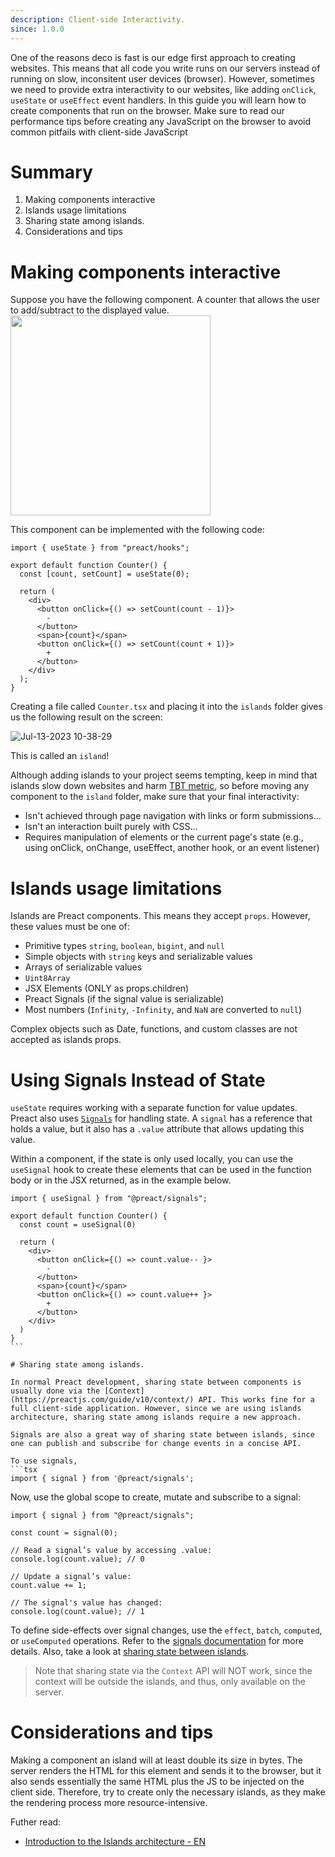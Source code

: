 ```yaml
---
description: Client-side Interactivity.
since: 1.0.0
---
```


One of the reasons deco is fast is our edge first approach to creating websites.
This means that all code you write runs on our servers instead of running on
slow, inconsitent user devices (browser). However, sometimes we need to provide
extra interactivity to our websites, like adding `onClick`, `useState` or
`useEffect` event handlers. In this guide you will learn how to create
components that run on the browser. Make sure to read our performance tips
before creating any JavaScript on the browser to avoid common pitfails with
client-side JavaScript

# Summary

1. Making components interactive
2. Islands usage limitations
3. Sharing state among islands.
4. Considerations and tips

# Making components interactive

Suppose you have the following component. A counter that allows the user to
add/subtract to the displayed value.
<img width="320"  src="https://github.com/deco-sites/starting/assets/1753396/ffecce87-22e4-4165-8436-e46cf9681eb0" />

This component can be implemented with the following code:

```tsx
import { useState } from "preact/hooks";

export default function Counter() {
  const [count, setCount] = useState(0);

  return (
    <div>
      <button onClick={() => setCount(count - 1)}>
        -
      </button>
      <span>{count}</span>
      <button onClick={() => setCount(count + 1)}>
        +
      </button>
    </div>
  );
}
```

Creating a file called `Counter.tsx` and placing it into the `islands` folder gives us the following result on the screen:

![Jul-13-2023 10-38-29](https://github.com/deco-sites/starting/assets/1753396/9d4cda22-f302-4b8e-a98e-d5c9dd4af596)

This is called an `island`!

Although adding islands to your project seems tempting, keep in mind that islands slow down websites and harm [TBT metric](https://web.dev/tbt/), so before moving any component to the `island` folder, make sure that your final interactivity:

- Isn't achieved through page navigation with links or form submissions...
- Isn't an interaction built purely with CSS...
- Requires manipulation of elements or the current page's state (e.g., using
  onClick, onChange, useEffect, another hook, or an event listener)

# Islands usage limitations

Islands are Preact components. This means they accept `props`. However, these
values must be one of:

- Primitive types `string`, `boolean`, `bigint`, and `null`
- Simple objects with `string` keys and serializable values
- Arrays of serializable values
- `Uint8Array`
- JSX Elements (ONLY as props.children)
- Preact Signals (if the signal value is serializable)
- Most numbers (`Infinity`, `-Infinity`, and `NaN` are converted to `null`)

Complex objects such as Date, functions, and custom classes are not accepted as
islands props.

# Using Signals Instead of State

`useState` requires working with a separate function for value updates. Preact
also uses [`Signals`](https://preactjs.com/guide/v10/signals/) for handling
state. A `signal` has a reference that holds a value, but it also has a `.value`
attribute that allows updating this value.

Within a component, if the state is only used locally, you can use the
`useSignal` hook to create these elements that can be used in the function body
or in the JSX returned, as in the example below.

````tsx
import { useSignal } from "@preact/signals";

export default function Counter() {
  const count = useSignal(0)

  return (
    <div>
      <button onClick={() => count.value-- }>
        -
      </button>
      <span>{count}</span>
      <button onClick={() => count.value++ }>
        +
      </button>
    </div>
  )
}
```

# Sharing state among islands.

In normal Preact development, sharing state between components is usually done via the [Context](https://preactjs.com/guide/v10/context/) API. This works fine for a full client-side application. However, since we are using islands architecture, sharing state among islands require a new approach.

Signals are also a great way of sharing state between islands, since one can publish and subscribe for change events in a concise API. 

To use signals, 
```tsx 
import { signal } from '@preact/signals';
````

Now, use the global scope to create, mutate and subscribe to a signal:

```tsx
import { signal } from "@preact/signals";

const count = signal(0);

// Read a signal’s value by accessing .value:
console.log(count.value); // 0

// Update a signal’s value:
count.value += 1;

// The signal's value has changed:
console.log(count.value); // 1
```

To define side-effects over signal changes, use the `effect`, `batch`,
`computed`, or `useComputed` operations. Refer to the
[signals documentation](https://preactjs.com/guide/v10/signals/) for more
details. Also, take a look at
[sharing state between islands](https://fresh.deno.dev/docs/examples/sharing-state-between-islands).

> Note that sharing state via the `Context` API will NOT work, since the context
> will be outside the islands, and thus, only available on the server.

# Considerations and tips

Making a component an island will at least double its size in bytes. The server
renders the HTML for this element and sends it to the browser, but it also sends
essentially the same HTML plus the JS to be injected on the client side.
Therefore, try to create only the necessary islands, as they make the rendering
process more resource-intensive.

Futher read:

- [Introduction to the Islands architecture - EN](https://deno.com/blog/intro-to-islands)
